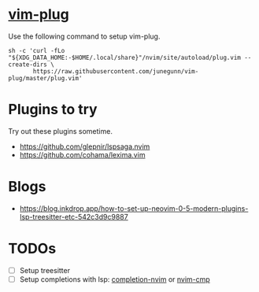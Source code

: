 # [vim-plug](https://github.com/junegunn/vim-plug)

Use the following command to setup vim-plug.

```
sh -c 'curl -fLo "${XDG_DATA_HOME:-$HOME/.local/share}"/nvim/site/autoload/plug.vim --create-dirs \
       https://raw.githubusercontent.com/junegunn/vim-plug/master/plug.vim'
```

# Plugins to try

Try out these plugins sometime.

  * https://github.com/glepnir/lspsaga.nvim
  * https://github.com/cohama/lexima.vim

# Blogs

  * https://blog.inkdrop.app/how-to-set-up-neovim-0-5-modern-plugins-lsp-treesitter-etc-542c3d9c9887

# TODOs

  * [ ] Setup treesitter
  * [ ] Setup completions with lsp: [completion-nvim](https://github.com/nvim-lua/completion-nvim) or [nvim-cmp](https://github.com/hrsh7th/nvim-cmp)
